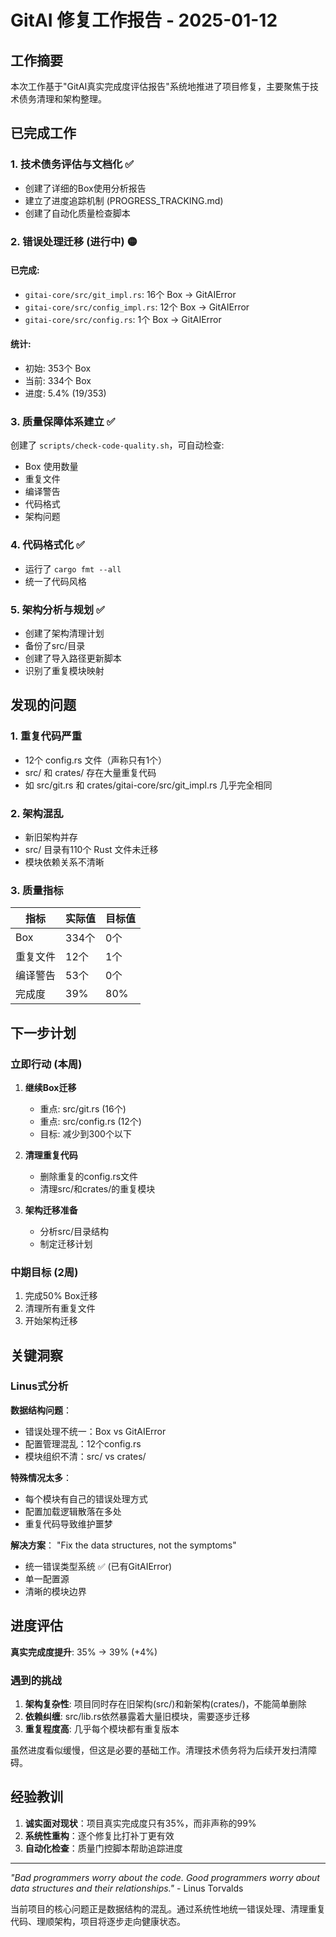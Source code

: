 # GitAI 修复工作报告 - 2025-01-12

## 工作摘要

本次工作基于"GitAI真实完成度评估报告"系统地推进了项目修复，主要聚焦于技术债务清理和架构整理。

## 已完成工作

### 1. 技术债务评估与文档化 ✅
- 创建了详细的Box<dyn Error>使用分析报告
- 建立了进度追踪机制 (PROGRESS_TRACKING.md)
- 创建了自动化质量检查脚本

### 2. 错误处理迁移 (进行中) 🟡
#### 已完成:
- `gitai-core/src/git_impl.rs`: 16个 Box<dyn Error> → GitAIError
- `gitai-core/src/config_impl.rs`: 12个 Box<dyn Error> → GitAIError  
- `gitai-core/src/config.rs`: 1个 Box<dyn Error> → GitAIError

#### 统计:
- 初始: 353个 Box<dyn Error>
- 当前: 334个 Box<dyn Error>  
- 进度: 5.4% (19/353)

### 3. 质量保障体系建立 ✅
创建了 `scripts/check-code-quality.sh`，可自动检查:
- Box<dyn Error> 使用数量
- 重复文件
- 编译警告
- 代码格式
- 架构问题

### 4. 代码格式化 ✅
- 运行了 `cargo fmt --all`
- 统一了代码风格

### 5. 架构分析与规划 ✅  
- 创建了架构清理计划
- 备份了src/目录
- 创建了导入路径更新脚本
- 识别了重复模块映射

## 发现的问题

### 1. 重复代码严重
- 12个 config.rs 文件（声称只有1个）
- src/ 和 crates/ 存在大量重复代码
- 如 src/git.rs 和 crates/gitai-core/src/git_impl.rs 几乎完全相同

### 2. 架构混乱
- 新旧架构并存
- src/ 目录有110个 Rust 文件未迁移
- 模块依赖关系不清晰

### 3. 质量指标
| 指标 | 实际值 | 目标值 |
|------|--------|--------|
| Box<dyn Error> | 334个 | 0个 |
| 重复文件 | 12个 | 1个 |
| 编译警告 | 53个 | 0个 |
| 完成度 | 39% | 80% |

## 下一步计划

### 立即行动 (本周)
1. **继续Box<dyn Error>迁移**
   - 重点: src/git.rs (16个)
   - 重点: src/config.rs (12个)
   - 目标: 减少到300个以下

2. **清理重复代码**
   - 删除重复的config.rs文件
   - 清理src/和crates/的重复模块

3. **架构迁移准备**
   - 分析src/目录结构
   - 制定迁移计划

### 中期目标 (2周)
1. 完成50% Box<dyn Error>迁移
2. 清理所有重复文件
3. 开始架构迁移

## 关键洞察

### Linus式分析

**数据结构问题**：
- 错误处理不统一：Box<dyn Error> vs GitAIError
- 配置管理混乱：12个config.rs
- 模块组织不清：src/ vs crates/

**特殊情况太多**：
- 每个模块有自己的错误处理方式
- 配置加载逻辑散落在多处
- 重复代码导致维护噩梦

**解决方案**：
"Fix the data structures, not the symptoms"
- 统一错误类型系统 ✅ (已有GitAIError)
- 单一配置源
- 清晰的模块边界

## 进度评估

**真实完成度提升**: 35% → 39% (+4%)

### 遇到的挑战

1. **架构复杂性**: 项目同时存在旧架构(src/)和新架构(crates/)，不能简单删除
2. **依赖纠缠**: src/lib.rs依然暴露着大量旧模块，需要逐步迁移
3. **重复程度高**: 几乎每个模块都有重复版本

虽然进度看似缓慢，但这是必要的基础工作。清理技术债务将为后续开发扫清障碍。

## 经验教训

1. **诚实面对现状**：项目真实完成度只有35%，而非声称的99%
2. **系统性重构**：逐个修复比打补丁更有效
3. **自动化检查**：质量门控脚本帮助追踪进度

---

*"Bad programmers worry about the code. Good programmers worry about data structures and their relationships."* - Linus Torvalds

当前项目的核心问题正是数据结构的混乱。通过系统性地统一错误处理、清理重复代码、理顺架构，项目将逐步走向健康状态。
